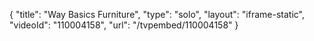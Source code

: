 {
    "title": "Way Basics Furniture",
    "type": "solo",
    "layout": "iframe-static",
    "videoId": "110004158",
    "url": "\/tvpembed\/110004158"
}